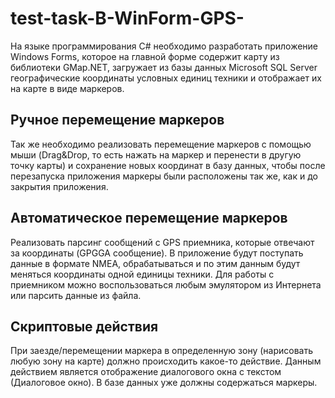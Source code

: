 # test-task-B-WinForm-GPS-

На языке программирования C# необходимо разработать приложение Windows Forms, которое на главной форме содержит карту из библиотеки GMap.NET, загружает из базы данных Microsoft SQL Server географические координаты условных единиц техники и отображает их на карте в виде маркеров.
## Ручное перемещение маркеров
Так же необходимо реализовать перемещение маркеров с помощью мыши (Drag&Drop, то есть нажать на маркер и перенести в другую точку карты) и сохранение новых координат в базу данных, чтобы после перезапуска приложения маркеры были расположены так же, как и до закрытия приложения.
## Автоматическое перемещение маркеров
Реализовать парсинг сообщений с GPS приемника, которые отвечают за координаты (GPGGA сообщение). В приложение будут поступать данные в формате NMEA, обрабатываться и по этим данным будут меняться координаты одной единицы техники.
Для работы с приемником можно воспользоваться любым эмулятором из Интернета или парсить данные из файла.
## Скриптовые действия
При заезде/перемещении маркера в определенную зону (нарисовать любую зону на карте) должно происходить какое-то действие. 
Данным действием является отображение диалогового окна с текстом (Диалоговое окно).
В базе данных уже должны содержаться маркеры.
